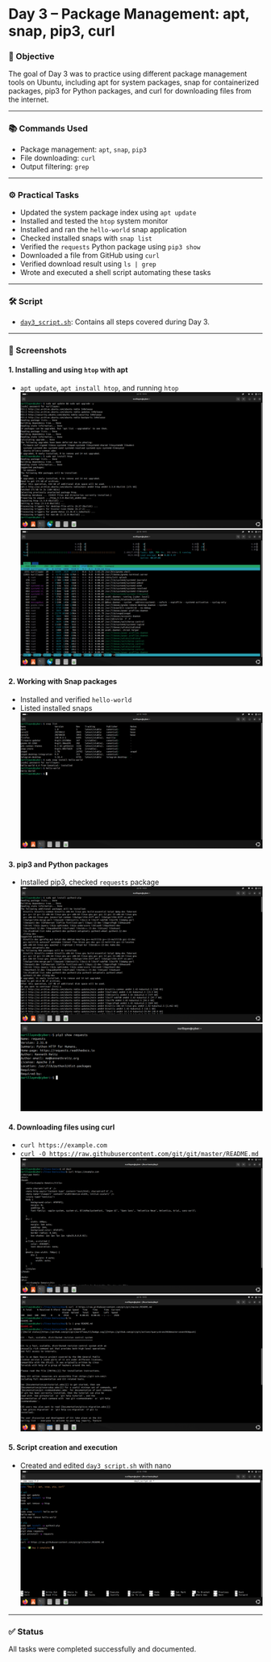 # Day 3 – Package Management: apt, snap, pip3, curl

### 🧭 Objective

The goal of Day 3 was to practice using different package management tools on Ubuntu, including apt for system packages, snap for containerized packages, pip3 for Python packages, and curl for downloading files from the internet.

---

### 📚 Commands Used

- Package management: `apt`, `snap`, `pip3`
- File downloading: `curl`
- Output filtering: `grep`

---

### ⚙️ Practical Tasks

- Updated the system package index using `apt update`
- Installed and tested the `htop` system monitor
- Installed and ran the `hello-world` snap application
- Checked installed snaps with `snap list`
- Verified the `requests` Python package using `pip3 show`
- Downloaded a file from GitHub using `curl`
- Verified download result using `ls | grep`
- Wrote and executed a shell script automating these tasks

---

### 🛠️ Script

- [`day3_script.sh`](./day3_script.sh): Contains all steps covered during Day 3.

---

### 📸 Screenshots

#### 1. Installing and using `htop` with apt
- `apt update`, `apt install htop`, and running `htop`
![screenshot1](./images/screenshot1.png)
![screenshot2](./images/screenshot2.png)

#### 2. Working with Snap packages
- Installed and verified `hello-world`
- Listed installed snaps
![screenshot3](./images/screenshot3.png)

#### 3. pip3 and Python packages
- Installed pip3, checked `requests` package
![screenshot4](./images/screenshot4.png)
![screenshot5](./images/screenshot5.png)

#### 4. Downloading files using curl
- `curl https://example.com`
- `curl -O https://raw.githubusercontent.com/git/git/master/README.md`
![screenshot6](./images/screenshot6.png)
![screenshot7](./images/screenshot7.png)

#### 5. Script creation and execution
- Created and edited `day3_script.sh` with nano
![screenshot8](./images/screenshot8.png)

---

### ✅ Status

All tasks were completed successfully and documented.
